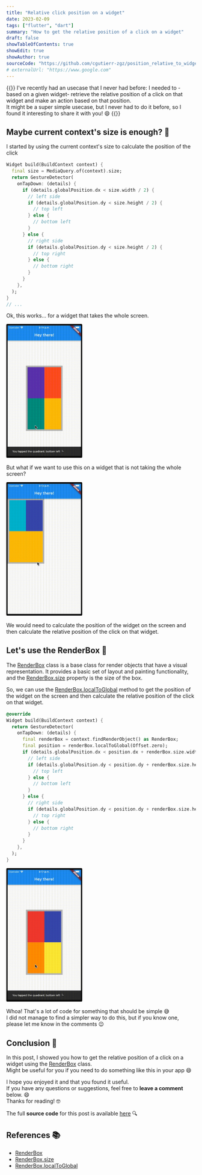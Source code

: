```yaml
---
title: "Relative click position on a widget"
date: 2023-02-09
tags: ["flutter", "dart"]
summary: "How to get the relative position of a click on a widget"
draft: false
showTableOfContents: true
showEdit: true
showAuthor: true
sourceCode: "https://github.com/cgutierr-zgz/position_relative_to_widget"
# externalUrl: "https://www.google.com"
---
```


{{<lead>}}
I've recently had an usecase that I never had before: I needed to -based on a given widget- retrieve the relative position of a click on that widget and make an action based on that position.
<br>
It might be a super simple usecase, but I never had to do it before, so I found it interesting to share it with you! :smile:
{{</lead>}}

## Maybe current context's size is enough? :thinking:

I started by using the current context's size to calculate the position of the click

```dart  @override
Widget build(BuildContext context) {
  final size = MediaQuery.of(context).size;
  return GestureDetector(
    onTapDown: (details) {
      if (details.globalPosition.dx < size.width / 2) {
        // left side
        if (details.globalPosition.dy < size.height / 2) {
          // top left
        } else {
          // bottom left
        }
      } else {
        // right side
        if (details.globalPosition.dy < size.height / 2) {
          // top right
        } else {
          // bottom right
        }
      }
    },
  );
}
// ...
```

Ok, this works... for a widget that takes the whole screen.

<img src="screen-context-good.gif" alt="decent-click" width="40%" style="border-radius: 1%; margin: 0 5% 0 0;">

But what if we want to use this on a widget that is not taking the whole screen?

<img src="screen-context-bad.gif" alt="bad-click" width="40%" style="border-radius: 1%; margin: 0 5% 0 0;">

We would need to calculate the position of the widget on the screen and then calculate the relative position of the click on that widget.

## Let's use the RenderBox :rocket:

The [RenderBox](https://api.flutter.dev/flutter/rendering/RenderBox-class.html) class is a base class for render objects that have a visual representation. It provides a basic set of layout and painting functionality, and the [RenderBox.size](https://api.flutter.dev/flutter/rendering/RenderBox/size.html) property is the size of the box.

So, we can use the [RenderBox.localToGlobal](https://api.flutter.dev/flutter/rendering/RenderBox/localToGlobal.html) method to get the position of the widget on the screen and then calculate the relative position of the click on that widget.

```dart
@override
Widget build(BuildContext context) {
  return GestureDetector(
	onTapDown: (details) {
	  final renderBox = context.findRenderObject() as RenderBox;
	  final position = renderBox.localToGlobal(Offset.zero);
	  if (details.globalPosition.dx < position.dx + renderBox.size.width / 2) {
		// left side
		if (details.globalPosition.dy < position.dy + renderBox.size.height / 2) {
		  // top left
		} else {
		  // bottom left
		}
	  } else {
		// right side
		if (details.globalPosition.dy < position.dy + renderBox.size.height / 2) {
		  // top right
		} else {
		  // bottom right
		}
	  }
	},
  );
}
```

<img src="render-box-good.gif" alt="good-click" width="40%" style="border-radius: 1%; margin: 0 5% 0 0;">

Whoa! That's a lot of code for something that should be simple :sweat_smile: <br>
I did not manage to find a simpler way to do this, but if you know one, please let me know in the comments :wink:

## Conclusion :memo:

In this post, I showed you how to get the relative position of a click on a widget using the [RenderBox](https://api.flutter.dev/flutter/rendering/RenderBox-class.html) class. <br>
Might be useful for you if you need to do something like this in your app :smile:

I hope you enjoyed it and that you found it useful.<br>
If you have any questions or suggestions, feel free to **leave a comment** below. :smile:<br>
Thanks for reading! :nerd_face:

The full **source code** for this post is available [here](https://github.com/cgutierr-zgz/position_relative_to_widget) :mag:<br>

## References :books:

- [RenderBox](https://api.flutter.dev/flutter/rendering/RenderBox-class.html)
- [RenderBox.size](https://api.flutter.dev/flutter/rendering/RenderBox/size.html)
- [RenderBox.localToGlobal](https://api.flutter.dev/flutter/rendering/RenderBox/localToGlobal.html)
